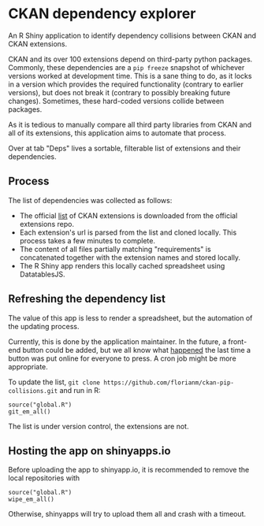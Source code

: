 # CKAN dependency explorer
An R Shiny application to identify dependency collisions between CKAN and CKAN extensions.

CKAN and its over 100 extensions depend on third-party python packages.
Commonly, these dependencies are a `pip freeze` snapshot of whichever versions 
worked at development time. This is a sane thing to do, as it locks in a version
which provides the required functionality (contrary to earlier versions), but 
does not break it (contrary to possibly breaking future changes).
Sometimes, these hard-coded versions collide between packages. 

As it is tedious to manually compare all third party libraries from CKAN and all 
of its extensions, this application aims to automate that process.

Over at tab "Deps" lives a sortable, filterable list of extensions and their dependencies.

## Process
The list of dependencies was collected as follows:

* The official [list](https://raw.githubusercontent.com/ckan/extensions.ckan.org/gh-pages/data/extensions-gh.csv) of CKAN extensions is downloaded from the official extensions repo.
* Each extension's url is parsed from the list and cloned locally. This process takes
a few minutes to complete.
* The content of all files partially matching "requirements" is concatenated together
with the extension names and stored locally.
* The R Shiny app renders this locally cached spreadsheet using DatatablesJS.

## Refreshing the dependency list
The value of this app is less to render a spreadsheet, but the automation of 
the updating process.

Currently, this is done by the application maintainer. In the future, a front-end
button could be added, but we all know what [happened](https://www.reddit.com/r/thebutton) 
the last time a button was put online for everyone to press. A cron job might be 
more appropriate.

To update the list, `git clone https://github.com/florianm/ckan-pip-collisions.git` 
and run in R:
```{R}
source("global.R")
git_em_all()
```

The list is under version control, the extensions are not.

## Hosting the app on shinyapps.io
Before uploading the app to shinyapp.io, it is recommended to remove the local
repositories with 
```{R}
source("global.R")
wipe_em_all()
```
Otherwise, shinyapps will try to upload them all and crash with a timeout.
